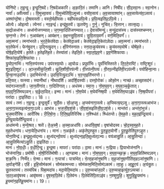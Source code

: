 

  
योनि॑ष्टे। त॒इ॒न्द्र॒। इ॒न्द्र॒नि॒षदे॑। नि॒षदे॑अकारि। अ॒का॒रि॒तं। तमानि। आनि। निषी॑द। सी॒द॒स्वा॒नः। स्वा॒नोन। नार्वा॑। अर्वेत्यर्वा॑।। वि॒मुच्या॒वयः॑। वि॒मुच्येति॑वि॒ऽमुच्य॑। वयो॑व॒साय॑। अ॒व॒सायाश्वा॑न्। अ॒व॒सायेत्य॑व॒ऽसाय॑। अश्वा॑न्दो॒षा। दो॒षावस्तोः॑। वस्तो॒र्वही॑यसः। वही॑यसःप्रपि॒त्वे। प्र॒पि॒त्वइति॑प्र॒ऽपि॒त्वे।।  
ओत्ये। ओइत्यो। त्येनरः॑। नर॒इन्द्रं॑। इन्द्र॑मू॒तये॑। ऊ॒तये॑गुः। गु॒र्नु। नूचि॑त्। चि॒त्तान्। तात्स॒द्यः। स॒द्योअध्व॑नः। अध्व॑नोजगम्यात्। ज॒ग॒म्या॒दिति॑जगम्यात्।। दे॒वासो॑मन्युं। म॒न्युं॒दास॑स्य। दास॑स्यश्चम्नन्। च॒म्न॒न्ते। तेनः॑। न॒आव॑क्षन्। आव॑क्षन्। व॒क्ष॒न्त्सु॒वि॒ताय॑। सु॒वि॒ताय॒वर्णं॑। वर्ण॒मिति॒वर्णं॑।।  
अव॒त्मना॑। त्मना॑भरते। भ॒र॒ते॒केत॑वेदाः। केत॑वेदा॒अव॑। केत॑वेदा॒इति॒केत॑ऽवेदाः। अव॒त्मना॑। त्मना॑भरते। भ॒र॒तेफेनं॑। फेन॑मु॒दन्। उ॒द्नित्यु॒दन्।। क्षी॒रेण॑स्नातः। स्ना॒तः॒कुय॑वस्य। कुय॑वस्य॒योषे॑। योषे॑ह॒ते। योषे॒इति॒योषे॑। ह॒तेते। ह॒तेइति॑ह॒ते। तेस्या॑तां। तेइति॒ते। स्या॒तां॒प्र॒व॒णे। प्र॒व॒णॆशिफायाः। शिफा॑या॒इति॒शिफा॑याः।।  
यु॒योप॒नाभिः॑। नाभि॒रुप॑रस्य। उप॑रस्या॒योः। आ॒योःप्र। प्रपूर्वा॑भिः। पूर्वा॑भिस्तिरते। ति॒र॒ते॒राष्टि॑। राष्टि॒शूरः॑। शूर॒इति॒शूरः॑।। अ॒ञ्ज॒सीकु॑लि॒शी। कु॒लि॒शीवी॒रप॑त्नी। वी॒रप॑त्नी॒पयः॑। वी॒रप॒त्नीइति॑वी॒रऽप॑त्नी। पयो॑हिन्वा॒नाः। हि॒न्वा॒नाउ॒दभिः॑। उ॒दभि॑र्भरन्ते। उ॒दभि॒रित्यु॒दऽभिः॑। भ॒र॒न्त॒इति॑भरन्ते।।  
प्रति॒यत्। यत्स्या। स्यानीथा॑। नीथाद॑र्शि। अद॑र्शि॒दस्योः॑। दस्यो॒रोकः॑। ओको॒न। नाच्छ॑। अच्छा॒सद॑नं। सद॑नञ्जान॒ती। जा॒न॒तीगा॑त्। गा॒दिति॑गात्।। अध॑स्म। स्मा॒नः॒। नो॒म॒घ॒व॒न्। म॒घ॒व॒ञ्च॒र्कृ॒तात्। म॒घ॒व्॒नि॒ति॑मघऽवन्। च॒र्कृ॒ता॒दित्। इन्मा। मानः॑। नो॒म॒घेव॑। म॒घेव॑निष्ष॒पी । म॒घेवेति॑म॒घाऽइ॑व। नि॒ष्ष॒पीपरा॑। परा॑दाः। दा॒इति॑दाः।। 18 ।।  
सत्वं। त्व्नः॑। न॒इ॒न्द्र॒। इ॒न्द्र॒सूर्ये॑। सूर्ये॒सः। सो॒अ॒प्सु। अ॒प्स्व॑नागा॒स्त्वे। अ॒प्स्वित्य॒प्ऽसु। अ॒ना॒गा॒स्त्वआभ॑ज। अ॒ना॒गा॒स्त्वइत्य॑ना॒गाः॒ऽत्वे। आभ॑ज। भ॒ज॒जी॒व॒शं॒से। जी॒व॒शं॒सइति॑जी॒व॒ऽशं॒से।। मान्त॑रां। अन्त॑रां॒भुजं॑। भुज॒मारी॑रिषः। आरी॑रिषः। री॒रि॒षो॒नः॒। रि॒रि॒ष॒इति॑रिरिषः। न॒श्श्र्धि॑तं। श्र्धि॑तन्ते। ते॒म॒ह॒ते। म॒ह॒त॒इ॑न्द्रि॒याय॑। इ॒न्द्रि॒यायेती॑न्द्रि॒याय॑।।  
अधा॑मन्ये। म॒न्ये॒श्रत्। श्रत्ते॑। ते॒अ॒स्मै॒। अ॒स्मा॒अधा॑यि। अधा॑यि॒वृषा॑। वृषा॑चोदस्व। चो॒द॒स्व॒म॒ह॒ते। म॒ह॒तेधना॑य। धना॒येति॒धना॑य।। मानः॑। न॒अकृ॑ते। अकृ॑तेपुरुहूत। पु॒रु॒हू॒त॒योनौ॑। पु॒रु॒हू॒तेति॑पुरुऽहूत। योना॒विन्द्र॑। इन्द्र॒क्षुध्य॑द्भ्यः। क्षुध्य॑द्भ्यो॒वयः॑। क्षुध्य॑द्भ्य॒इति॒क्षुध्य॑त्ऽभ्यः। वय॑आसु॒तिं। आ॒सु॒तिन्दाः॑। आ॒सु॒तिमित्या॑ऽसु॒तिं। दा॒इति॑दाः।।  
मानः॑। नो॒व॒धीः॒। व॒धी॒रि॒न्द्र॒। इ॒न्द्र॒मा। मापरा॑। परा॑दाः। दा॒मा। मानः॑। नः॒प्रि॒या। प्रि॒याभोज॑नानि। भोज॑नानि॒प्र। प्रमो॑षीः। मो॒षी॒रिति॑मोषीः।। आ॒ण्डामा। मानः॑। नो॒म॒घ॒व॒न्। म॒घ॒व॒न्च्छ॒क्र॒। म॒घ॒व॒न्निति॑मघऽवन्। श॒क्र॒निः। निर्भे॑त्। भे॒न्मा। मानः॑। नः॒पात्रा॑। पात्रा॑भेत्। भे॒त्स॒हजा॑नुषाणि। स॒ह॒जा॑नुषा॒णीति॑स॒हऽजा॑नुषाणि।।  
अ॒र्वाङ्गेहि॑। एहि॑। इ॒हि॒सोम॑कामं। सोम॑कामन्त्वा। सोम॑काम॒मिति॒सोम॑ऽकामं। त्वा॒हुः। आ॒हु॒र॒यं। अ॒यंसु॒तः। सु॒तस्तस्य॑। तस्य॑पिब। पिबा॒मदा॑य। मदा॒येति॒मदा॑य।। उ॒रु॒व्यचा॑ज॒ठरे॑। उ॒रु॒व्यचा॒इत्यु॑रु॒ऽव्यचाः॑। ज॒ठर॒आवृ॑षस्व। आवृ॑षस्व। वृ॒ष॒स्व॒पि॒तेव॑। पि॒तेव॑नः। पि॒तेवेति॑पि॒ताऽइ॑व। न॒श्शृ॒णु॒हि॒। शृ॒णु॒हि॒हू॒यमा॑नः। हू॒यमा॑न॒इति॑हू॒यमा॑नः।। 19।।  
